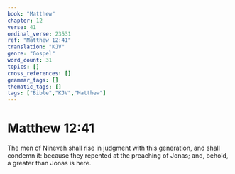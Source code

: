 ```yaml
---
book: "Matthew"
chapter: 12
verse: 41
ordinal_verse: 23531
ref: "Matthew 12:41"
translation: "KJV"
genre: "Gospel"
word_count: 31
topics: []
cross_references: []
grammar_tags: []
thematic_tags: []
tags: ["Bible","KJV","Matthew"]
---
```


# Matthew 12:41

The men of Nineveh shall rise in judgment with this generation, and shall condemn it: because they repented at the preaching of Jonas; and, behold, a greater than Jonas is here.
